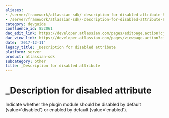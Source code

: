 ```yaml
---
aliases:
- /server/framework/atlassian-sdk/-description-for-disabled-attribute-852061.html
- /server/framework/atlassian-sdk/-description-for-disabled-attribute-852061.md
category: devguide
confluence_id: 852061
dac_edit_link: https://developer.atlassian.com/pages/editpage.action?cjm=wozere&pageId=852061
dac_view_link: https://developer.atlassian.com/pages/viewpage.action?cjm=wozere&pageId=852061
date: '2017-12-11'
legacy_title: _Description for disabled attribute
platform: server
product: atlassian-sdk
subcategory: other
title: _Description for disabled attribute
---
```

# \_Description for disabled attribute

Indicate whether the plugin module should be disabled by default (value='disabled') or enabled by default (value='enabled').




































